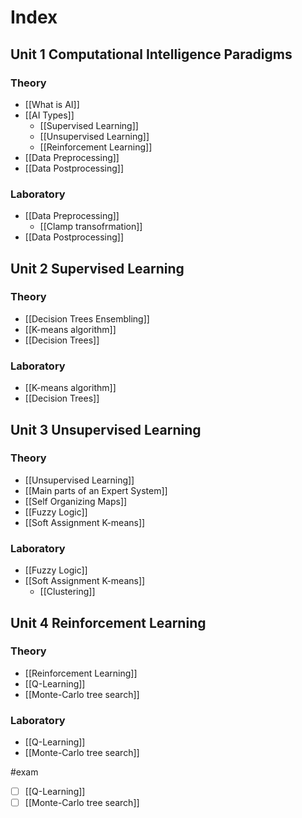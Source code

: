 # Index
## Unit 1 Computational Intelligence Paradigms
### Theory
- [[What is AI]]
- [[AI Types]]
	- [[Supervised Learning]]
	- [[Unsupervised Learning]]
	- [[Reinforcement Learning]]
- [[Data Preprocessing]]
- [[Data Postprocessing]]
### Laboratory
- [[Data Preprocessing]]
	- [[Clamp transofrmation]]
- [[Data Postprocessing]]

## Unit 2 Supervised Learning
### Theory
- [[Decision Trees Ensembling]]
- [[K-means algorithm]]
- [[Decision Trees]]
### Laboratory
- [[K-means algorithm]]
- [[Decision Trees]]

## Unit 3 Unsupervised Learning
### Theory
- [[Unsupervised Learning]]
- [[Main parts of an Expert System]]
- [[Self Organizing Maps]]
- [[Fuzzy Logic]]
- [[Soft Assignment K-means]]
### Laboratory
- [[Fuzzy Logic]]
- [[Soft Assignment K-means]]
	- [[Clustering]]

## Unit 4 Reinforcement Learning
### Theory
- [[Reinforcement Learning]]
- [[Q-Learning]]
- [[Monte-Carlo tree search]]
### Laboratory
- [[Q-Learning]]
- [[Monte-Carlo tree search]]

#exam


- [ ] [[Q-Learning]]
- [ ] [[Monte-Carlo tree search]]